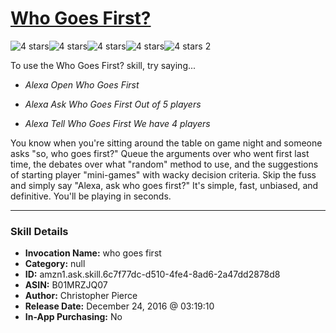 # [Who Goes First?](http://alexa.amazon.com/#skills/amzn1.ask.skill.6c7f77dc-d510-4fe4-8ad6-2a47dd2878d8)
![4 stars](../../images/ic_star_black_18dp_1x.png)![4 stars](../../images/ic_star_black_18dp_1x.png)![4 stars](../../images/ic_star_black_18dp_1x.png)![4 stars](../../images/ic_star_black_18dp_1x.png)![4 stars](../../images/ic_star_border_black_18dp_1x.png) 2

To use the Who Goes First? skill, try saying...

* *Alexa Open Who Goes First*

* *Alexa Ask Who Goes First Out of 5 players*

* *Alexa Tell Who Goes First We have 4 players*

You know when you're sitting around the table on game night and someone asks "so, who goes first?" Queue the arguments over who went first last time, the debates over what "random" method to use, and the suggestions of starting player "mini-games" with wacky decision criteria. Skip the fuss and simply say "Alexa, ask who goes first?" It's simple, fast, unbiased, and definitive. You'll be playing in seconds.

***

### Skill Details

* **Invocation Name:** who goes first
* **Category:** null
* **ID:** amzn1.ask.skill.6c7f77dc-d510-4fe4-8ad6-2a47dd2878d8
* **ASIN:** B01MRZJQ07
* **Author:** Christopher Pierce
* **Release Date:** December 24, 2016 @ 03:19:10
* **In-App Purchasing:** No
